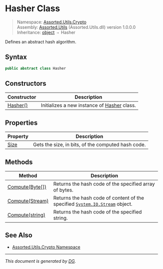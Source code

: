 ﻿# Hasher Class

> Namespace: [Assorted.Utils.Crypto](index.md#assortedutilscrypto-namespace)\
> Assembly: [Assorted.Utils](index.md) (Assorted.Utils.dll) version 1.0.0.0\
> Inheritance: [object](https://docs.microsoft.com/en-us/dotnet/api/system.object) `→` Hasher

Defines an abstract hash algorithm.

## Syntax

```csharp
public abstract class Hasher
```

## Constructors

Constructor | Description
--- | ---
[Hasher()](Assorted.Utils.Crypto.Hasher.-ctor.md) | Initializes a new instance of [Hasher](Assorted.Utils.Crypto.Hasher.md) class.

## Properties

Property | Description
--- | ---
[Size](Assorted.Utils.Crypto.Hasher.Size.md) | Gets the size, in bits, of the computed hash code.

## Methods

Method | Description
--- | ---
[Compute(Byte[])](Assorted.Utils.Crypto.Hasher.Compute.md#computebyte) | Returns the hash code of the specified array of bytes.
[Compute(Stream)](Assorted.Utils.Crypto.Hasher.Compute.md#computestream) | Returns the hash code of content of the specified [`System.IO.Stream`](https://docs.microsoft.com/en-us/dotnet/api/system.io.stream) object.
[Compute(string)](Assorted.Utils.Crypto.Hasher.Compute.md#computestring) | Returns the hash code of the specified string.

## See Also

- [Assorted.Utils.Crypto Namespace](index.md#assortedutilscrypto-namespace)

---

_This document is generated by [DG](https://github.com/Khojasteh/dg)._
